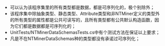﻿* 可以认为该程序集里的所有类型都是数据，都是可序列化的，极个别除外；
* 该程序集中除抽象类型、静态类型、Attribute类型和非NTMiner定义的类型外的所有类型的属性都是公共可读写的，且所有类型都有公共默认构造函数，因为它们都是数据都是可序列化的；
* UnitTests/NTMinerDataSchemasTests.cs中有个测试方法在保证以上要求；
* 凡是不在NTMinerDataSchemas种的类型都没有承诺过可序列化；